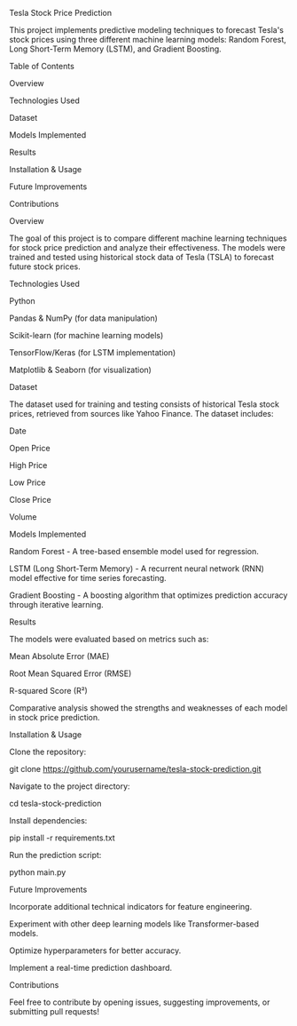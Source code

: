 Tesla Stock Price Prediction

This project implements predictive modeling techniques to forecast Tesla's stock prices using three different machine learning models: Random Forest, Long Short-Term Memory (LSTM), and Gradient Boosting.

Table of Contents

Overview

Technologies Used

Dataset

Models Implemented

Results

Installation & Usage

Future Improvements

Contributions

Overview

The goal of this project is to compare different machine learning techniques for stock price prediction and analyze their effectiveness. The models were trained and tested using historical stock data of Tesla (TSLA) to forecast future stock prices.

Technologies Used

Python

Pandas & NumPy (for data manipulation)

Scikit-learn (for machine learning models)

TensorFlow/Keras (for LSTM implementation)

Matplotlib & Seaborn (for visualization)

Dataset

The dataset used for training and testing consists of historical Tesla stock prices, retrieved from sources like Yahoo Finance. The dataset includes:

Date

Open Price

High Price

Low Price

Close Price

Volume

Models Implemented

Random Forest - A tree-based ensemble model used for regression.

LSTM (Long Short-Term Memory) - A recurrent neural network (RNN) model effective for time series forecasting.

Gradient Boosting - A boosting algorithm that optimizes prediction accuracy through iterative learning.

Results

The models were evaluated based on metrics such as:

Mean Absolute Error (MAE)

Root Mean Squared Error (RMSE)

R-squared Score (R²)

Comparative analysis showed the strengths and weaknesses of each model in stock price prediction.

Installation & Usage

Clone the repository:

git clone https://github.com/yourusername/tesla-stock-prediction.git

Navigate to the project directory:

cd tesla-stock-prediction

Install dependencies:

pip install -r requirements.txt

Run the prediction script:

python main.py

Future Improvements

Incorporate additional technical indicators for feature engineering.

Experiment with other deep learning models like Transformer-based models.

Optimize hyperparameters for better accuracy.

Implement a real-time prediction dashboard.

Contributions

Feel free to contribute by opening issues, suggesting improvements, or submitting pull requests!
